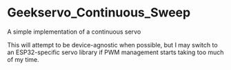 # Geekservo_Continuous_Sweep
A simple implementation of a continuous servo

This will attempt to be device-agnostic when possible, but I may switch to an ESP32-specific servo library if PWM management starts taking too much of my time.
